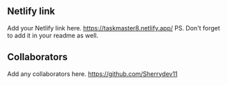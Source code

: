 ## Netlify link

Add your Netlify link here.
https://taskmaster8.netlify.app/
PS. Don't forget to add it in your readme as well.

## Collaborators

Add any collaborators here.
https://github.com/Sherrydev11
